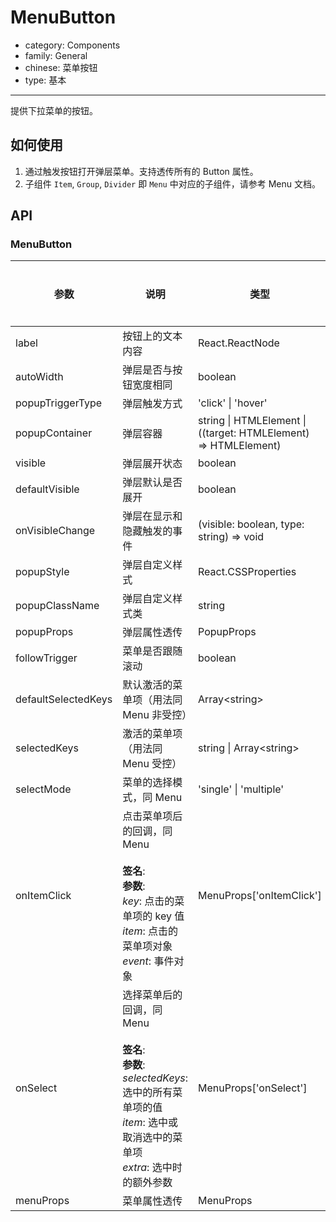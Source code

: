 # MenuButton

-   category: Components
-   family: General
-   chinese: 菜单按钮
-   type: 基本

---

提供下拉菜单的按钮。

## 如何使用

1.  通过触发按钮打开弹层菜单。支持透传所有的 Button 属性。
2.  子组件 `Item`, `Group`, `Divider` 即 `Menu` 中对应的子组件，请参考 Menu 文档。

## API

### MenuButton

| 参数                | 说明                                                                                                                                                                 | 类型                                                            | 默认值  | 是否必填 |
| ------------------- | -------------------------------------------------------------------------------------------------------------------------------------------------------------------- | --------------------------------------------------------------- | ------- | -------- |
| label               | 按钮上的文本内容                                                                                                                                                     | React.ReactNode                                                 | -       |          |
| autoWidth           | 弹层是否与按钮宽度相同                                                                                                                                               | boolean                                                         | true    |          |
| popupTriggerType    | 弹层触发方式                                                                                                                                                         | 'click' \| 'hover'                                              | 'click' |          |
| popupContainer      | 弹层容器                                                                                                                                                             | string \| HTMLElement \| ((target: HTMLElement) => HTMLElement) | -       |          |
| visible             | 弹层展开状态                                                                                                                                                         | boolean                                                         | -       |          |
| defaultVisible      | 弹层默认是否展开                                                                                                                                                     | boolean                                                         | -       |          |
| onVisibleChange     | 弹层在显示和隐藏触发的事件                                                                                                                                           | (visible: boolean, type: string) => void                        | -       |          |
| popupStyle          | 弹层自定义样式                                                                                                                                                       | React.CSSProperties                                             | -       |          |
| popupClassName      | 弹层自定义样式类                                                                                                                                                     | string                                                          | -       |          |
| popupProps          | 弹层属性透传                                                                                                                                                         | PopupProps                                                      | -       |          |
| followTrigger       | 菜单是否跟随滚动                                                                                                                                                     | boolean                                                         | -       |          |
| defaultSelectedKeys | 默认激活的菜单项（用法同 Menu 非受控）                                                                                                                               | Array\<string>                                                  | []      |          |
| selectedKeys        | 激活的菜单项（用法同 Menu 受控）                                                                                                                                     | string \| Array\<string>                                        | -       |          |
| selectMode          | 菜单的选择模式，同 Menu                                                                                                                                              | 'single' \| 'multiple'                                          | -       |          |
| onItemClick         | 点击菜单项后的回调，同 Menu<br/><br/>**签名**:<br/>**参数**:<br/>_key_: 点击的菜单项的 key 值<br/>_item_: 点击的菜单项对象<br/>_event_: 事件对象                     | MenuProps['onItemClick']                                        | -       |          |
| onSelect            | 选择菜单后的回调，同 Menu<br/><br/>**签名**:<br/>**参数**:<br/>_selectedKeys_: 选中的所有菜单项的值<br/>_item_: 选中或取消选中的菜单项<br/>_extra_: 选中时的额外参数 | MenuProps['onSelect']                                           | -       |          |
| menuProps           | 菜单属性透传                                                                                                                                                         | MenuProps                                                       | -       |          |
